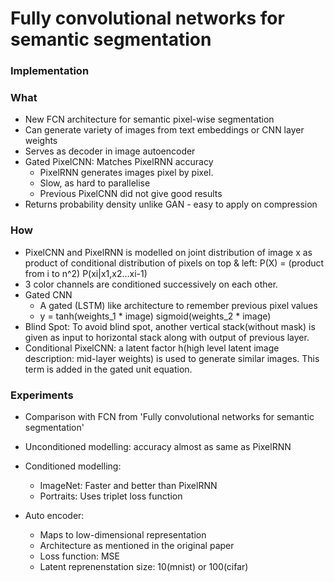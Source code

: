 # Fully convolutional networks for semantic segmentation

### Implementation

### What

- New FCN architecture for semantic pixel-wise segmentation
- Can generate variety of images from text embeddings or CNN layer weights
- Serves as decoder in image autoencoder
- Gated PixelCNN: Matches PixelRNN accuracy
    - PixelRNN generates images pixel by pixel.
    - Slow, as hard to parallelise
    - Previous PixelCNN did not give good results
- Returns probability density unlike GAN - easy to apply on compression

### How

- PixelCNN and PixelRNN is modelled on joint distribution of image x as product of conditional distribution of pixels on top & left: P(X) = (product from i to n^2) P(xi|x1,x2…xi-1)
- 3 color channels are conditioned successively on each other.
- Gated CNN
    - A gated (LSTM) like architecture to remember previous pixel values
    - y = tanh(weights_1 * image) <element-wise product> sigmoid(weights_2 * image)
- Blind Spot: To avoid blind spot, another vertical stack(without mask) is given as input to horizontal stack along with output of previous layer.
- Conditional PixelCNN: a latent factor h(high level latent image description: mid-layer weights) is used to generate similar images. This term is added in the gated unit equation.

### Experiments

- Comparison with FCN from 'Fully convolutional networks
for semantic segmentation'

- Unconditioned modelling: accuracy almost as same as PixelRNN
- Conditioned modelling:
    - ImageNet: Faster and better than PixelRNN
    - Portraits: Uses triplet loss function
- Auto encoder:
    - Maps to low-dimensional representation
    - Architecture as mentioned in the original paper
    - Loss function: MSE
    - Latent reprenenstation size: 10(mnist) or 100(cifar)
